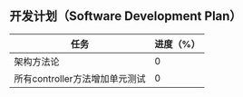 ## 开发计划（Software Development Plan）
|  任务| 进度（%） |
|--|--|
|架构方法论  | 0 |
|所有controller方法增加单元测试  | 0 |






